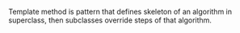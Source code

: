 Template method is pattern that defines skeleton of an algorithm in superclass, 
then subclasses override steps of that algorithm.